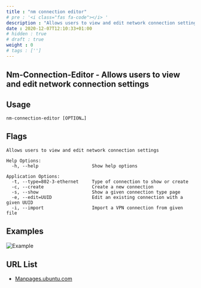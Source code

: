 ```yaml
---
title : "nm connection editor"
# pre : '<i class="fas fa-code"></i> '
description : "Allows users to view and edit network connection settings. For example create Wi-Fi hotspot."
date : 2020-12-07T12:10:33+01:00
# hidden : true
# draft : true
weight : 0
# tags : ['']
---
```


## Nm-Connection-Editor - Allows users to view and edit network connection settings

## Usage

```plain
nm-connection-editor [OPTION…]
```

## Flags

```plain
Allows users to view and edit network connection settings

Help Options:
  -h, --help                    Show help options

Application Options:
  -t, --type=802-3-ethernet     Type of connection to show or create
  -c, --create                  Create a new connection
  -s, --show                    Show a given connection type page
  -e, --edit=UUID               Edit an existing connection with a given UUID
  -i, --import                  Import a VPN connection from given file

```

## Examples

![Example](images/example.png)

## URL List

- [Manpages.ubuntu.com](https://manpages.ubuntu.com/manpages/artful/en/man1/nm-connection-editor.1.html)
